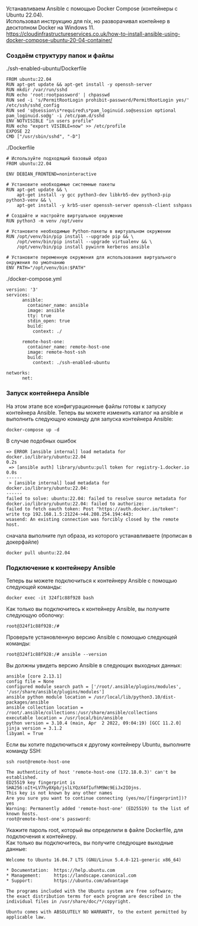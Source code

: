 Устанавливаем Ansible с помощью Docker Compose (контейнеры c Ubuntu 22.04).  
Использовал инструкцию для nix, но разворачивал контейнер в десктопном Docker на Windows 11.  
<https://cloudinfrastructureservices.co.uk/how-to-install-ansible-using-docker-compose-ubuntu-20-04-container/>

### Создаём структуру папок и файлы

./ssh-enabled-ubuntu/Dockerfile
```docker
FROM ubuntu:22.04
RUN apt-get update && apt-get install -y openssh-server
RUN mkdir /var/run/sshd
RUN echo 'root:rootpassword' | chpasswd
RUN sed -i 's/PermitRootLogin prohibit-password/PermitRootLogin yes/' /etc/ssh/sshd_config
RUN sed 's@session\s*required\s*pam_loginuid.so@session optional pam_loginuid.so@g' -i /etc/pam.d/sshd
ENV NOTVISIBLE "in users profile"
RUN echo "export VISIBLE=now" >> /etc/profile
EXPOSE 22
CMD ["/usr/sbin/sshd", "-D"]
```
./Dockerfile
```docker
# Используйте подходящий базовый образ
FROM ubuntu:22.04

ENV DEBIAN_FRONTEND=noninteractive

# Установите необходимые системные пакеты
RUN apt-get update && \
    apt-get install -y gcc python3-dev libkrb5-dev python3-pip python3-venv && \
    apt-get install -y krb5-user openssh-server openssh-client sshpass

# Создайте и настройте виртуальное окружение
RUN python3 -m venv /opt/venv

# Установите необходимые Python-пакеты в виртуальном окружении
RUN /opt/venv/bin/pip install --upgrade pip && \
    /opt/venv/bin/pip install --upgrade virtualenv && \
    /opt/venv/bin/pip install pywinrm kerberos ansible

# Установите переменную окружения для использования виртуального окружения по умолчанию
ENV PATH="/opt/venv/bin:$PATH"
```
./docker-compose.yml
```docker
version: '3'
services:
      ansible:
        container_name: ansible
        image: ansible
        tty: true
        stdin_open: true
        build:
          context: ./

      remote-host-one:
        container_name: remote-host-one
        image: remote-host-ssh
        build:
          context: ./ssh-enabled-ubuntu

networks:
      net:
```

### Запуск контейнера Ansible
На этом этапе все конфигурационные файлы готовы к запуску контейнера Ansible. 
Теперь вы можете изменить каталог на ansible и выполнить следующую команду для запуска контейнера Ansible:
```docker
docker-compose up -d
```
В случае подобных ошибок
```
=> ERROR [ansible internal] load metadata for docker.io/library/ubuntu:22.04                                                                                                                                                                                                                                                                                   0.2s 
 => [ansible auth] library/ubuntu:pull token for registry-1.docker.io                                                                                                                                                                                                                                                                                           0.0s 
------
 > [ansible internal] load metadata for docker.io/library/ubuntu:22.04:
------
failed to solve: ubuntu:22.04: failed to resolve source metadata for docker.io/library/ubuntu:22.04: failed to authorize: 
failed to fetch oauth token: Post "https://auth.docker.io/token": write tcp 192.168.1.5:21224->44.208.254.194:443: 
wsasend: An existing connection was forcibly closed by the remote host.
```
сначала выполните пул образа, из которого устанавливаете (прописан в докерфайле)
```
docker pull ubuntu:22.04
```
### Подключение к контейнеру Ansible
Теперь вы можете подключиться к контейнеру Ansible с помощью следующей команды:
```
docker exec -it 324f1c88f928 bash
```
Как только вы подключитесь к контейнеру Ansible, вы получите следующую оболочку:
```
root@324f1c88f928:/#
```
Проверьте установленную версию Ansible с помощью следующей команды:
```
root@324f1c88f928:/# ansible --version
```
Вы должны увидеть версию Ansible в следующих выходных данных:
```
ansible [core 2.13.1]
config file = None
configured module search path = ['/root/.ansible/plugins/modules', '/usr/share/ansible/plugins/modules']
ansible python module location = /usr/local/lib/python3.10/dist-packages/ansible
ansible collection location = /root/.ansible/collections:/usr/share/ansible/collections
executable location = /usr/local/bin/ansible
python version = 3.10.4 (main, Apr  2 2022, 09:04:19) [GCC 11.2.0]
jinja version = 3.1.2
libyaml = True
```
Если вы хотите подключиться к другому контейнеру Ubuntu, выполните команду SSH:
```
ssh root@remote-host-one

The authenticity of host 'remote-host-one (172.18.0.3)' can't be established.
ED25519 key fingerprint is SHA256:oIt+LV7hy0Xpb/jslLYQzX4fIufhM9Wc9EiJx2IOjns.
This key is not known by any other names
Are you sure you want to continue connecting (yes/no/[fingerprint])? yes
Warning: Permanently added 'remote-host-one' (ED25519) to the list of known hosts.
root@remote-host-one's password:
```
Укажите пароль root, который вы определили в файле Dockerfile, для подключения к контейнеру.   
Как только вы подключитесь, вы получите следующие выходные данные:
```
Welcome to Ubuntu 16.04.7 LTS (GNU/Linux 5.4.0-121-generic x86_64)

* Documentation:  https://help.ubuntu.com
* Management:     https://landscape.canonical.com
* Support:        https://ubuntu.com/advantage

The programs included with the Ubuntu system are free software;
the exact distribution terms for each program are described in the
individual files in /usr/share/doc/*/copyright.

Ubuntu comes with ABSOLUTELY NO WARRANTY, to the extent permitted by
applicable law.
```
